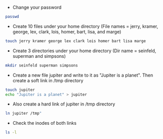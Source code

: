 - Change your password

```bash
passwd
```


- Create 10 files under your home directory (File names = jerry, kramer, george, lex, clark, lois, homer, bart, lisa, and marge)
```bash
touch jerry kramer george lex clark lois homer bart lisa marge
```
- Create 3 directories under your home directory (Dir name = seinfeld, superman and simpsons)
```bash
mkdir seinfeld superman simpsons
```
- Create a new file jupiter and write to it as "Jupiter is a planet".  Then create a soft link in /tmp directory
```bash 
touch jupiter
echo "Jupiter is a planet" > jupiter
```
- Also create a hard link of jupiter in /tmp directory
```bash 
ln jupiter /tmp"
```
- Check the inodes of both links 
```bash 
ls -l
```